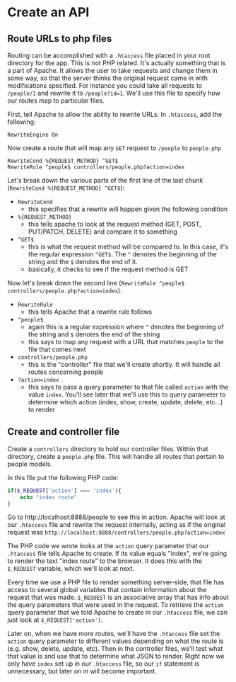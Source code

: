 # Create an API

## Route URLs to php files

Routing can be accomplished with a `.htaccess` file placed in your root directory for the app.  This is not PHP related.  It's actually something that is a part of Apache.  It allows the user to take requests and change them in some way, so that the server thinks the original request came in with modifications specified.  For instance you could take all requests to `/people/1` and rewrite it to `/people?id=1`.  We'll use this file to specify how our routes map to particular files.

First, tell Apache to allow the ability to rewrite URLs.  In `.htaccess`, add the following:

```
RewriteEngine On
```

Now create a route that will map any `GET` request to `/people` to `people.php`

```
RewriteCond %{REQUEST_METHOD} ^GET$
RewriteRule ^people$ controllers/people.php?action=index
```

Let's break down the various parts of the first line of the last chunk (`RewriteCond %{REQUEST_METHOD} ^GET$`):

- `RewriteCond`
    - this specifies that a rewrite will happen given the following condition
- `%{REQUEST_METHOD}`
    - this tells apache to look at the request method (GET, POST, PUT/PATCH, DELETE) and compare it to something
- `^GET$`
    - this is what the request method will be compared to.  In this case, it's the regular expression `^GET$`.  The `^` denotes the beginning of the string and the `$` denotes the end of it.
    - basically, it checks to see if the request method is GET

Now let's break down the second line (`RewriteRule ^people$ controllers/people.php?action=index`):

- `RewriteRule`
    - this tells Apache that a rewrite rule follows
- `^people$`
    - again this is a regular expression where `^` denotes the beginning of the string and `$` denotes the end of the string
    - this says to map any request with a URL that matches `people` to the file that comes next
- `controllers/people.php`
    - this is the "controller" file that we'll create shortly.  It will handle all routes concerning people
- `?action=index`
    - this says to pass a query parameter to that file called `action` with the value `index`.  You'll see later that we'll use this to query parameter to determine which action (index, show, create, update, delete, etc...) to render

## Create and controller file

Create a `controllers` directory to hold our controller files.  Within that directory, create a `people.php` file.  This will handle all routes that pertain to people models.

In this file put the following PHP code:

```php
if($_REQUEST['action'] === 'index'){
    echo "index route"
}
```

Go to http://localhost:8888/people to see this in action.  Apache will look at our `.htaccess` file and rewrite the request internally, acting as if the original request was `http://localhost:8888/controllers/people.php?action=index`

The PHP code we wrote looks at the `action` query parameter that our `.htaccess` file tells Apache to create.  If its value equals "index", we're going to render the text "index route" to the browser.  It does this with the `$_REQUEST` variable, which we'll look at next.

Every time we use a PHP file to render something server-side, that file has access to several global variables that contain information about the request that was made.  `$_REQUEST` is an associative array that has info about the query parameters that were used in the request. To retrieve the `action` query parameter that we told Apache to create in our `.htaccess` file, we can just look at `$_REQUEST['action']`.

Later on, when we have more routes, we'll have the `.htaccess` file set the `action` query parameter to different values depending on what the route is (e.g. show, delete, update, etc).  Then in the controller files, we'll test what that value is and use that to determine what JSON to render.  Right now we only have `index` set up in our `.htaccess` file, so our `if` statement is unnecessary, but later on in will become important.

